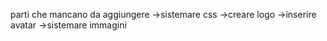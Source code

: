 parti che mancano da aggiungere
->sistemare css
->creare logo
->inserire avatar 
->sistemare immagini
